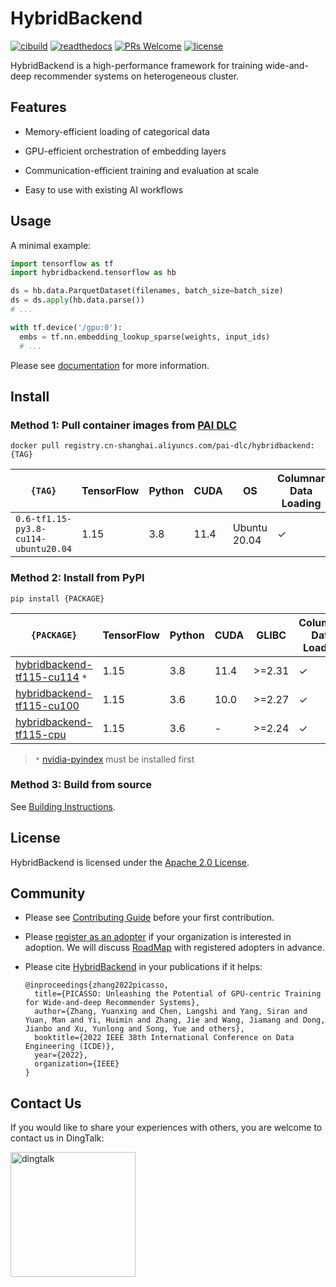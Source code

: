 # HybridBackend

[![cibuild](https://github.com/alibaba/HybridBackend/actions/workflows/cibuild.yaml/badge.svg?branch=main&event=push)](https://github.com/alibaba/HybridBackend/actions/workflows/cibuild.yaml)
[![readthedocs](https://readthedocs.org/projects/hybridbackend/badge/?version=latest)](https://hybridbackend.readthedocs.io/en/latest/?badge=latest)
[![PRs Welcome](https://img.shields.io/badge/PRs-welcome-brightgreen.svg)](http://makeapullrequest.com)
[![license](https://img.shields.io/badge/License-Apache%202.0-brightgreen.svg)](https://opensource.org/licenses/Apache-2.0)

HybridBackend is a high-performance framework for training wide-and-deep
recommender systems on heterogeneous cluster.

## Features

- Memory-efficient loading of categorical data

- GPU-efficient orchestration of embedding layers

- Communication-efficient training and evaluation at scale

- Easy to use with existing AI workflows

## Usage

A minimal example:

```python
import tensorflow as tf
import hybridbackend.tensorflow as hb

ds = hb.data.ParquetDataset(filenames, batch_size=batch_size)
ds = ds.apply(hb.data.parse())
# ...

with tf.device('/gpu:0'):
  embs = tf.nn.embedding_lookup_sparse(weights, input_ids)
  # ...
```

Please see [documentation](https://hybridbackend.readthedocs.io/en/latest/) for
more information.

## Install

### Method 1: Pull container images from [PAI DLC](https://www.aliyun.com/activity/bigdata/pai-dlc)

`docker pull registry.cn-shanghai.aliyuncs.com/pai-dlc/hybridbackend:{TAG}`

`{TAG}` | TensorFlow | Python  | CUDA | OS | Columnar Data Loading | Embedding Orchestration | Hybrid Parallelism
------- | ---------- | ------- | ---- | ----- | ------------ | ----------------------- | ------------------
`0.6-tf1.15-py3.8-cu114-ubuntu20.04` | 1.15 | 3.8 | 11.4 | Ubuntu 20.04 | &check; | &check; | &check;

### Method 2: Install from PyPI

`pip install {PACKAGE}`

`{PACKAGE}` | TensorFlow | Python  | CUDA | GLIBC | Columnar Data Loading | Embedding Orchestration | Hybrid Parallelism
----------- | ---------- | ------- | ---- | ----- | ------------ | ----------------------- | ------------------
[hybridbackend-tf115-cu114](https://pypi.org/project/hybridbackend-tf115-cu114/) `*` | 1.15 | 3.8 | 11.4 | >=2.31 | &check; | &check; | &check;
[hybridbackend-tf115-cu100](https://pypi.org/project/hybridbackend-tf115-cu100/) | 1.15 | 3.6 | 10.0 | >=2.27 | &check; | &check; | &cross;
[hybridbackend-tf115-cpu](https://pypi.org/project/hybridbackend-tf115-cpu/) | 1.15 | 3.6 | - | >=2.24 | &check; | &cross; | &cross;

> `*` [nvidia-pyindex](https://pypi.org/project/nvidia-pyindex/) must be installed first

### Method 3: Build from source

See [Building Instructions](https://github.com/alibaba/HybridBackend/blob/main/BUILD.md).

## License

HybridBackend is licensed under the [Apache 2.0 License](LICENSE).

## Community

- Please see [Contributing Guide](https://github.com/alibaba/HybridBackend/blob/main/CONTRIBUTING.md)
before your first contribution.

- Please [register as an adopter](https://github.com/alibaba/HybridBackend/blob/main/ADOPTERS.md)
if your organization is interested in adoption. We will discuss
[RoadMap](https://github.com/alibaba/HybridBackend/blob/main/ROADMAP.md) with
registered adopters in advance.

- Please cite [HybridBackend](https://ieeexplore.ieee.org/document/9835450) in your publications if it helps:

  ```text
  @inproceedings{zhang2022picasso,
    title={PICASSO: Unleashing the Potential of GPU-centric Training for Wide-and-deep Recommender Systems},
    author={Zhang, Yuanxing and Chen, Langshi and Yang, Siran and Yuan, Man and Yi, Huimin and Zhang, Jie and Wang, Jiamang and Dong, Jianbo and Xu, Yunlong and Song, Yue and others},
    booktitle={2022 IEEE 38th International Conference on Data Engineering (ICDE)},
    year={2022},
    organization={IEEE}
  }
  ```

## Contact Us

If you would like to share your experiences with others, you are welcome to
contact us in DingTalk:

[<img src="https://github.com/alibaba/HybridBackend/raw/main/docs/images/dingtalk.png" alt="dingtalk" width="200"/>](https://h5.dingtalk.com/circle/healthCheckin.html?dtaction=os&corpId=ding14f3e2ea4b79994cadf6428847a62d4a&51951ad=a84b419&cbdbhh=qwertyuiop)
